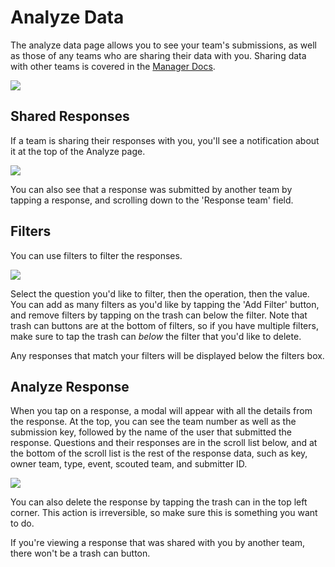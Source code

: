 # Analyze Data

The analyze data page allows you to see your team's submissions, as well as those of any teams who are sharing their data with you. Sharing data with other teams is covered in the [Manager Docs](https://app.gitbook.com/o/L51rApvaZhl5QetYJ8rf/s/OOET5QiwzcXSGYSA6P9o/).

![](../.gitbook/assets/user-scouting-analyze)

## Shared Responses

If a team is sharing their responses with you, you'll see a notification about it at the top of the Analyze page.

![](../.gitbook/assets/user-scouting-analyze-shared)

You can also see that a response was submitted by another team by tapping a response, and scrolling down to the 'Response team' field.

## Filters

You can use filters to filter the responses.

![](../.gitbook/assets/user-scouting-analyzefilter)

Select the question you'd like to filter, then the operation, then the value. You can add as many filters as you'd like by tapping the 'Add Filter' button, and remove filters by tapping on the trash can below the filter. Note that trash can buttons are at the bottom of filters, so if you have multiple filters, make sure to tap the trash can _below_ the filter that you'd like to delete.

Any responses that match your filters will be displayed below the filters box.

## Analyze Response

When you tap on a response, a modal will appear with all the details from the response. At the top, you can see the team number as well as the submission key, followed by the name of the user that submitted the response. Questions and their responses are in the scroll list below, and at the bottom of the scroll list is the rest of the response data, such as key, owner team, type, event, scouted team, and submitter ID.

![](../.gitbook/assets/user-scouting-analyseresponse)

You can also delete the response by tapping the trash can in the top left corner. This action is irreversible, so make sure this is something you want to do.

If you're viewing a response that was shared with you by another team, there won't be a trash can button.

